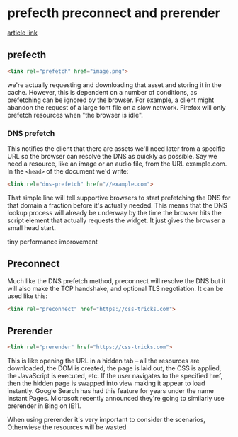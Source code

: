 # prefecth preconnect and prerender

[article link](https://css-tricks.com/prefetching-preloading-prebrowsing/)

## prefecth

```html
<link rel="prefetch" href="image.png">
```

we're actually requesting and downloading that asset and storing it in the cache. However, this is dependent on a number of conditions, as prefetching can be ignored by the browser. For example, a client might abandon the request of a large font file on a slow network. Firefox will only prefetch resources when "the browser is idle".

### DNS prefetch

This notifies the client that there are assets we'll need later from a specific URL so the browser can resolve the DNS as quickly as possible. Say we need a resource, like an image or an audio file, from the URL example.com. In the `<head>` of the document we'd write:

```html
<link rel="dns-prefetch" href="//example.com">
```

That simple line will tell supportive browsers to start prefetching the DNS for that domain a fraction before it's actually needed. This means that the DNS lookup process will already be underway by the time the browser hits the script element that actually requests the widget. It just gives the browser a small head start.

tiny performance improvement

## Preconnect

Much like the DNS prefetch method, preconnect will resolve the DNS but it will also make the TCP handshake, and optional TLS negotiation. It can be used like this:

```html
<link rel="preconnect" href="https://css-tricks.com">
```

## Prerender

```html
<link rel="prerender" href="https://css-tricks.com">
```

This is like opening the URL in a hidden tab – all the resources are downloaded, the DOM is created, the page is laid out, the CSS is applied, the JavaScript is executed, etc. If the user navigates to the specified href, then the hidden page is swapped into view making it appear to load instantly. Google Search has had this feature for years under the name Instant Pages. Microsoft recently announced they're going to similarly use prerender in Bing on IE11.

When using prerender it's very important to consider the scenarios, Otherwiese the resources will be wasted
